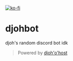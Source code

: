 [![ko-fi](https://ko-fi.com/img/githubbutton_sm.svg)](https://ko-fi.com/D1D17W8WR)

# djohbot

djoh's random discord bot idk

> Powered by [djoh'o'host](https://dsc.gg/djohohost)
